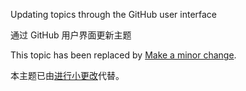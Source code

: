 Updating topics through the GitHub user interface

通过 GitHub 用户界面更新主题

This topic has been replaced by [Make a minor change](guide/contributors-guide-overview#make-a-minor-change).

本主题已由[进行小更改](guide/contributors-guide-overview#make-a-minor-change)代替。